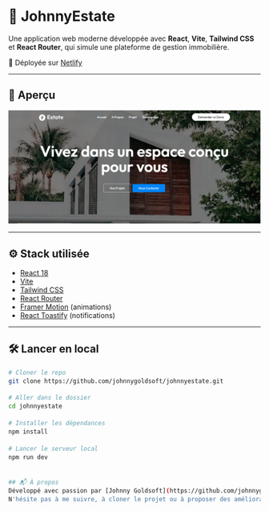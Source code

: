 # 🏡 JohnnyEstate

Une application web moderne développée avec **React**, **Vite**, **Tailwind CSS** et **React Router**, qui simule une plateforme de gestion immobilière.

🚀 Déployée sur [Netlify](https://johnnyestate.netlify.app)

---

## 📸 Aperçu

![Aperçu du site](https://github.com/johnnygoldsoft/johnnyestate/blob/main/screenshot.png) <!-- remplace par un vrai screenshot ou gif + lien -->

---

## ⚙️ Stack utilisée

- [React 18](https://react.dev)
- [Vite](https://vitejs.dev)
- [Tailwind CSS](https://tailwindcss.com/)
- [React Router](https://reactrouter.com/)
- [Framer Motion](https://www.framer.com/motion/) (animations)
- [React Toastify](https://fkhadra.github.io/react-toastify/) (notifications)

---

## 🛠️ Lancer en local

```bash
# Cloner le repo
git clone https://github.com/johnnygoldsoft/johnnyestate.git

# Aller dans le dossier
cd johnnyestate

# Installer les dépendances
npm install

# Lancer le serveur local
npm run dev


## 📬 À propos
Développé avec passion par [Johnny Goldsoft](https://github.com/johnnygoldsoft) 👨‍💻
N'hésite pas à me suivre, à cloner le projet ou à proposer des améliorations !
